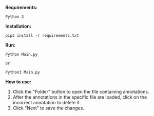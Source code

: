 **Requirements:**
```
Python 3
```

**Installation:**
```
pip3 install -r requirements.txt
```

**Run:**
```
Python Main.py 

or

Python3 Main.py
```

**How to use:**
1. Click the "Folder" button to open the file containing annotations.
2. After the annotations in the specific file are loaded, click on the incorrect annotation to delete it.
3. Click "Next" to save the changes.